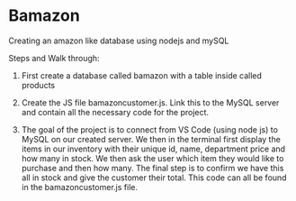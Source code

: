 # Bamazon
Creating an amazon like database using nodejs and mySQL

Steps and Walk through:

1) First create a database called bamazon with a table inside called products




2)  Create the JS file bamazoncustomer.js.   Link this to the MySQL server and contain all the necessary code for the project.




3)  The goal of the project is to connect from VS Code (using node js) to MySQL on our created server.  We then in the terminal first display the items in our inventory with their unique id, name, department price and how many in stock.  We then ask the user which item they would like to purchase and then how many.  The final step is to confirm we have this all in stock and give the customer their total.  This code can all be found in the bamazoncustomer.js file.


